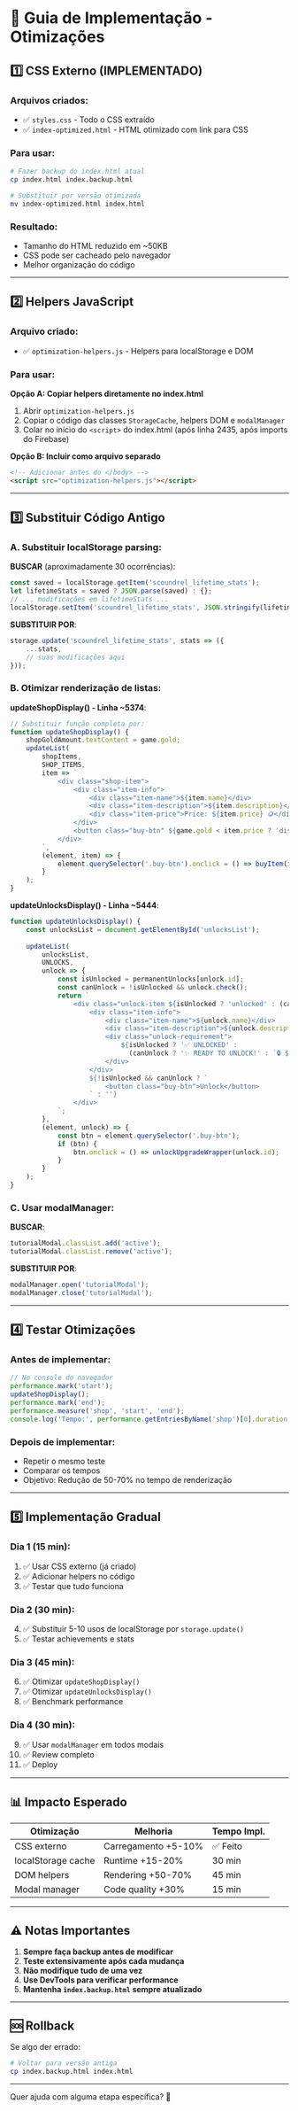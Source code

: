 # 🎯 Guia de Implementação - Otimizações

## 1️⃣ CSS Externo (IMPLEMENTADO)

### Arquivos criados:
- ✅ `styles.css` - Todo o CSS extraído
- ✅ `index-optimized.html` - HTML otimizado com link para CSS

### Para usar:
```bash
# Fazer backup do index.html atual
cp index.html index.backup.html

# Substituir por versão otimizada
mv index-optimized.html index.html
```

### Resultado:
- Tamanho do HTML reduzido em ~50KB
- CSS pode ser cacheado pelo navegador
- Melhor organização do código

---

## 2️⃣ Helpers JavaScript

### Arquivo criado:
- ✅ `optimization-helpers.js` - Helpers para localStorage e DOM

### Para usar:

**Opção A: Copiar helpers diretamente no index.html**
1. Abrir `optimization-helpers.js`
2. Copiar o código das classes `StorageCache`, helpers DOM e `modalManager`
3. Colar no início do `<script>` do index.html (após linha 2435, após imports do Firebase)

**Opção B: Incluir como arquivo separado**
```html
<!-- Adicionar antes do </body> -->
<script src="optimization-helpers.js"></script>
```

---

## 3️⃣ Substituir Código Antigo

### A. Substituir localStorage parsing:

**BUSCAR** (aproximadamente 30 ocorrências):
```javascript
const saved = localStorage.getItem('scoundrel_lifetime_stats');
let lifetimeStats = saved ? JSON.parse(saved) : {};
// ... modificações em lifetimeStats ...
localStorage.setItem('scoundrel_lifetime_stats', JSON.stringify(lifetimeStats));
```

**SUBSTITUIR POR**:
```javascript
storage.update('scoundrel_lifetime_stats', stats => ({
    ...stats,
    // suas modificações aqui
}));
```

### B. Otimizar renderização de listas:

**updateShopDisplay() - Linha ~5374**:
```javascript
// Substituir função completa por:
function updateShopDisplay() {
    shopGoldAmount.textContent = game.gold;
    updateList(
        shopItems,
        SHOP_ITEMS,
        item => `
            <div class="shop-item">
                <div class="item-info">
                    <div class="item-name">${item.name}</div>
                    <div class="item-description">${item.description}</div>
                    <div class="item-price">Price: ${item.price} 🪙</div>
                </div>
                <button class="buy-btn" ${game.gold < item.price ? 'disabled' : ''}>Buy</button>
            </div>
        `,
        (element, item) => {
            element.querySelector('.buy-btn').onclick = () => buyItem(item);
        }
    );
}
```

**updateUnlocksDisplay() - Linha ~5444**:
```javascript
function updateUnlocksDisplay() {
    const unlocksList = document.getElementById('unlocksList');
    
    updateList(
        unlocksList,
        UNLOCKS,
        unlock => {
            const isUnlocked = permanentUnlocks[unlock.id];
            const canUnlock = !isUnlocked && unlock.check();
            return `
                <div class="unlock-item ${isUnlocked ? 'unlocked' : (canUnlock ? '' : 'locked')}">
                    <div class="item-info">
                        <div class="item-name">${unlock.name}</div>
                        <div class="item-description">${unlock.description}</div>
                        <div class="unlock-requirement">
                            ${isUnlocked ? '✅ UNLOCKED' : 
                              (canUnlock ? '✨ READY TO UNLOCK!' : `🔒 ${unlock.requirement}`)}
                        </div>
                    </div>
                    ${!isUnlocked && canUnlock ? `
                        <button class="buy-btn">Unlock</button>
                    ` : ''}
                </div>
            `;
        },
        (element, unlock) => {
            const btn = element.querySelector('.buy-btn');
            if (btn) {
                btn.onclick = () => unlockUpgradeWrapper(unlock.id);
            }
        }
    );
}
```

### C. Usar modalManager:

**BUSCAR**:
```javascript
tutorialModal.classList.add('active');
tutorialModal.classList.remove('active');
```

**SUBSTITUIR POR**:
```javascript
modalManager.open('tutorialModal');
modalManager.close('tutorialModal');
```

---

## 4️⃣ Testar Otimizações

### Antes de implementar:
```javascript
// No console do navegador
performance.mark('start');
updateShopDisplay();
performance.mark('end');
performance.measure('shop', 'start', 'end');
console.log('Tempo:', performance.getEntriesByName('shop')[0].duration, 'ms');
```

### Depois de implementar:
- Repetir o mesmo teste
- Comparar os tempos
- Objetivo: Redução de 50-70% no tempo de renderização

---

## 5️⃣ Implementação Gradual

### Dia 1 (15 min):
1. ✅ Usar CSS externo (já criado)
2. ✅ Adicionar helpers no código
3. ✅ Testar que tudo funciona

### Dia 2 (30 min):
4. ✅ Substituir 5-10 usos de localStorage por `storage.update()`
5. ✅ Testar achievements e stats

### Dia 3 (45 min):
6. ✅ Otimizar `updateShopDisplay()`
7. ✅ Otimizar `updateUnlocksDisplay()`
8. ✅ Benchmark performance

### Dia 4 (30 min):
9. ✅ Usar `modalManager` em todos modais
10. ✅ Review completo
11. ✅ Deploy

---

## 📊 Impacto Esperado

| Otimização | Melhoria | Tempo Impl. |
|-----------|----------|-------------|
| CSS externo | Carregamento +5-10% | ✅ Feito |
| localStorage cache | Runtime +15-20% | 30 min |
| DOM helpers | Rendering +50-70% | 45 min |
| Modal manager | Code quality +30% | 15 min |

---

## ⚠️ Notas Importantes

1. **Sempre faça backup antes de modificar**
2. **Teste extensivamente após cada mudança**
3. **Não modifique tudo de uma vez**
4. **Use DevTools para verificar performance**
5. **Mantenha `index.backup.html` sempre atualizado**

---

## 🆘 Rollback

Se algo der errado:
```bash
# Voltar para versão antiga
cp index.backup.html index.html
```

---

Quer ajuda com alguma etapa específica? 🚀
